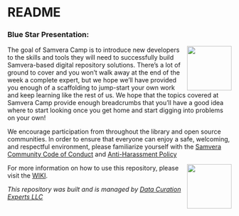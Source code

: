 # README

### Blue Star Presentation:
<img align='right' height='100px' src='http://camp.curationexperts.com/sample-assets/Samvera%20Camp.png' />

The goal of Samvera Camp is to introduce new developers to the skills and tools they will need to successfully build Samvera-based digital repository solutions.  There’s a lot of ground to cover and you won’t walk away at the end of the week a complete expert, but we hope we’ll have provided you enough of a scaffolding to jump-start your own work and keep learning like the rest of us.  We hope that the topics covered at Samvera Camp provide enough breadcrumbs that you’ll have a good idea where to start looking once you get home and start digging into problems on your own!

We encourage participation from throughout the library and open source communities. In order to ensure that everyone can enjoy a safe, welcoming, and respectful environment, please familiarize yourself with the [Samvera Community Code of Conduct](https://wiki.duraspace.org/display/samvera/Code+of+Conduct) and [Anti-Harassment Policy](https://wiki.duraspace.org/display/samvera/Anti-Harassment+Policy)

<img align='right' height='100px' src='http://camp.curationexperts.com/sample-assets/DCE-Sm-Square.png' />

For more information on how to use this repository, please visit the [WIKI](https://github.com/RepoCamp/ucla2019/wiki).

<em>This repository was built and is managed by [Data Curation Experts LLC](https://curationexperts.com)</em>
